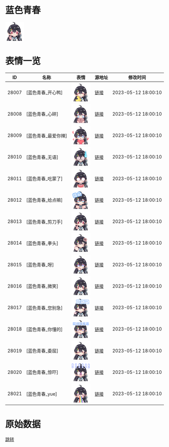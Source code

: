 # 蓝色青春

<img src="./cover.png" height="60" alt="cover" />

# 表情一览

|ID|名称|表情|源地址|修改时间|
|----|----|----|----|----|
|28007|[蓝色青春_开心鸭]|<img src="./pic/028007_%5B蓝色青春_开心鸭%5D.png" height="60" alt="开心鸭"/>|[链接](https://i0.hdslb.com/bfs/garb/88dc58fec5fe8ba3d9982fc8fde1684ac43ddd67.png)|2023-05-12 18:00:10|
|28008|[蓝色青春_心碎]|<img src="./pic/028008_%5B蓝色青春_心碎%5D.png" height="60" alt="心碎"/>|[链接](https://i0.hdslb.com/bfs/garb/a8ff6dba76213e15c6199cf3274e3161b7358794.png)|2023-05-12 18:00:10|
|28009|[蓝色青春_最爱你辣]|<img src="./pic/028009_%5B蓝色青春_最爱你辣%5D.png" height="60" alt="最爱你辣"/>|[链接](https://i0.hdslb.com/bfs/garb/93bddb736f2cd103422e5b3d7881bfae899445ae.png)|2023-05-12 18:00:10|
|28010|[蓝色青春_无语]|<img src="./pic/028010_%5B蓝色青春_无语%5D.png" height="60" alt="无语"/>|[链接](https://i0.hdslb.com/bfs/garb/9a8a912a64a90218c93b557f1239aeb75a3e2f3b.png)|2023-05-12 18:00:10|
|28011|[蓝色青春_吃蒙了]|<img src="./pic/028011_%5B蓝色青春_吃蒙了%5D.png" height="60" alt="吃蒙了"/>|[链接](https://i0.hdslb.com/bfs/garb/76e62659b9ab034785ff7d10964f7cf7b0c8476c.png)|2023-05-12 18:00:10|
|28012|[蓝色青春_给点嘛]|<img src="./pic/028012_%5B蓝色青春_给点嘛%5D.png" height="60" alt="给点嘛"/>|[链接](https://i0.hdslb.com/bfs/garb/2e35a8c30f6552ebd72908e87dcc397a336cfdf4.png)|2023-05-12 18:00:10|
|28013|[蓝色青春_剪刀手]|<img src="./pic/028013_%5B蓝色青春_剪刀手%5D.png" height="60" alt="剪刀手"/>|[链接](https://i0.hdslb.com/bfs/garb/e7a147a843ddeb9caf9e07435bf43498407be48e.png)|2023-05-12 18:00:10|
|28014|[蓝色青春_拳头]|<img src="./pic/028014_%5B蓝色青春_拳头%5D.png" height="60" alt="拳头"/>|[链接](https://i0.hdslb.com/bfs/garb/947aa34daf1dbae8604bfd795d1c38aaf1bf4a1c.png)|2023-05-12 18:00:10|
|28015|[蓝色青春_呀]|<img src="./pic/028015_%5B蓝色青春_呀%5D.png" height="60" alt="呀"/>|[链接](https://i0.hdslb.com/bfs/garb/6d17c972f5be3f97fa1ac582a3ff3cc679cefb3e.png)|2023-05-12 18:00:10|
|28016|[蓝色青春_微笑]|<img src="./pic/028016_%5B蓝色青春_微笑%5D.png" height="60" alt="微笑"/>|[链接](https://i0.hdslb.com/bfs/garb/f7af9a7c418d9ac4eba6d313dc09387f3e2341fb.png)|2023-05-12 18:00:10|
|28017|[蓝色青春_您别急]|<img src="./pic/028017_%5B蓝色青春_您别急%5D.png" height="60" alt="您别急"/>|[链接](https://i0.hdslb.com/bfs/garb/a5d591fa058cad20c2d6cfab8084391a79e2a84f.png)|2023-05-12 18:00:10|
|28018|[蓝色青春_你懂的]|<img src="./pic/028018_%5B蓝色青春_你懂的%5D.png" height="60" alt="你懂的"/>|[链接](https://i0.hdslb.com/bfs/garb/446a5d786b417d7b3420addc7c7783b00e12d5b7.png)|2023-05-12 18:00:10|
|28019|[蓝色青春_委屈]|<img src="./pic/028019_%5B蓝色青春_委屈%5D.png" height="60" alt="委屈"/>|[链接](https://i0.hdslb.com/bfs/garb/0df0be3ccf8d714141db33dab603e5b64e0d5940.png)|2023-05-12 18:00:10|
|28020|[蓝色青春_惊吓]|<img src="./pic/028020_%5B蓝色青春_惊吓%5D.png" height="60" alt="惊吓"/>|[链接](https://i0.hdslb.com/bfs/garb/174478eb1a2b7170470e01777e403be6f2d6bc84.png)|2023-05-12 18:00:10|
|28021|[蓝色青春_yue]|<img src="./pic/028021_%5B蓝色青春_yue%5D.png" height="60" alt="yue"/>|[链接](https://i0.hdslb.com/bfs/garb/d27fa9d764c1741db09a975df6dce90dc1174788.png)|2023-05-12 18:00:10|

# 原始数据

[跳转](./raw.json)

